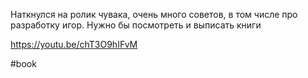 Наткнулся на ролик чувака, очень много советов, в том числе про разработку игор. Нужно бы посмотреть и выписать книги

https://youtu.be/chT3O9hIFvM

#book